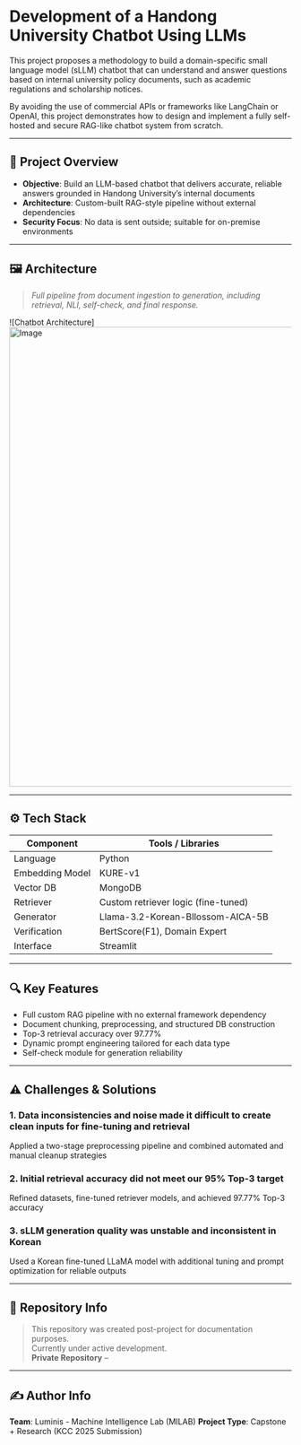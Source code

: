 # Development of a Handong University Chatbot Using LLMs

This project proposes a methodology to build a domain-specific small language model (sLLM) chatbot that can understand and answer questions based on internal university policy documents, such as academic regulations and scholarship notices.

By avoiding the use of commercial APIs or frameworks like LangChain or OpenAI, this project demonstrates how to design and implement a fully self-hosted and secure RAG-like chatbot system from scratch.

---

## 🧠 Project Overview

- **Objective**: Build an LLM-based chatbot that delivers accurate, reliable answers grounded in Handong University’s internal documents
- **Architecture**: Custom-built RAG-style pipeline without external dependencies
- **Security Focus**: No data is sent outside; suitable for on-premise environments

---

## 🖼 Architecture

> _Full pipeline from document ingestion to generation, including retrieval, NLI, self-check, and final response._

![Chatbot Architecture]
<img width="820" alt="Image" src="https://github.com/user-attachments/assets/e9ccc096-18f7-47da-813c-6bdb7502b294" />

---

## ⚙️ Tech Stack

| Component           | Tools / Libraries                    |
|---------------------|--------------------------------------|
| Language            | Python                               |
| Embedding Model     | KURE-v1                              |
| Vector DB           | MongoDB                              |
| Retriever           | Custom retriever logic (fine-tuned)  |
| Generator           | Llama-3.2-Korean-Bllossom-AICA-5B    |
| Verification        | BertScore(F1), Domain Expert         |
| Interface           | Streamlit                            |

---

## 🔍 Key Features

- Full custom RAG pipeline with no external framework dependency
- Document chunking, preprocessing, and structured DB construction
- Top-3 retrieval accuracy over 97.77%
- Dynamic prompt engineering tailored for each data type
- Self-check module for generation reliability

---

## ⚠️ Challenges & Solutions

### 1. Data inconsistencies and noise made it difficult to create clean inputs for fine-tuning and retrieval
Applied a two-stage preprocessing pipeline and combined automated and manual cleanup strategies

### 2.  Initial retrieval accuracy did not meet our 95% Top-3 target
Refined datasets, fine-tuned retriever models, and achieved 97.77% Top-3 accuracy

### 3. sLLM generation quality was unstable and inconsistent in Korean
Used a Korean fine-tuned LLaMA model with additional tuning and prompt optimization for reliable outputs

---

## 📂 Repository Info

> This repository was created post-project for documentation purposes.  
> Currently under active development.  
> **Private Repository** –

---

## ✍️ Author Info

**Team**: Luminis - Machine Intelligence Lab (MILAB) 
**Project Type**: Capstone + Research (KCC 2025 Submission)

